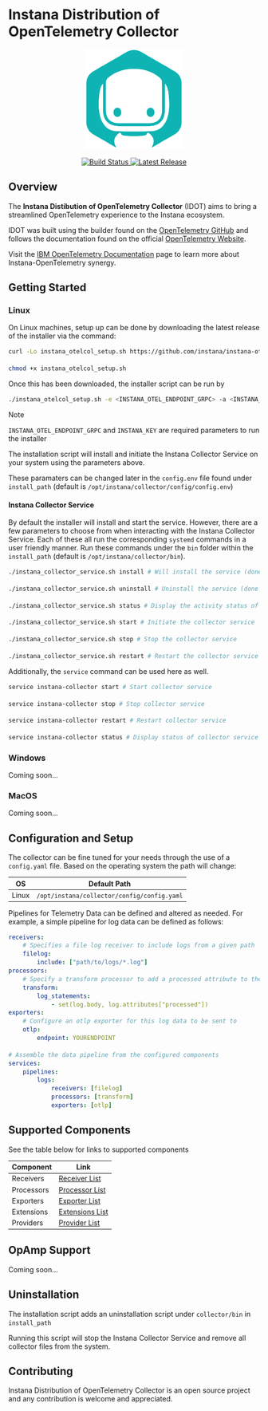 # Instana Distribution of OpenTelemetry Collector

<!-- Instana Logo -->
<a href="https://www.ibm.com/products/instana">
    <p align="center">
        <img src="docs/assets/instana-logo.png">
    </p>
</a>

<!-- Badges -->
<p align="center">
  <a href="https://github.com/instana/instana-otel-collector/actions/workflows/test_build.yaml">
    <img src="https://github.com/instana/instana-otel-collector/workflows/Run End to End Tests/badge.svg" alt="Build Status" />
  </a>
  <a href="https://github.com/instana/instana-otel-collector/releases/latest">
    <img src="https://img.shields.io/github/v/release/instana/instana-otel-collector.svg?style-for-the-badge&color=05b5b3" alt="Latest Release" />
  </a>
</p>

## Overview

The **Instana Distibution of OpenTelemetry Collector** (IDOT) aims to bring a streamlined OpenTelemetry experience to the Instana ecosystem.

IDOT was built using the builder found on the [OpenTelemetry GitHub](https://github.com/open-telemetry/opentelemetry-collector) and follows the documentation found on the official [OpenTelemetry Website](https://opentelemetry.io/).

Visit the [IBM OpenTelemetry Documentation](https://www.ibm.com/docs/en/instana-observability/current?topic=apis-opentelemetry) page to learn more about Instana-OpenTelemetry synergy.

## Getting Started

### Linux

On Linux machines, setup up can be done by downloading the latest release of the installer via the command:

```bash
curl -Lo instana_otelcol_setup.sh https://github.com/instana/instana-otel-collector/releases/latest/download/instana-collector-installer-latest.sh

chmod +x instana_otelcol_setup.sh
```

Once this has been downloaded, the installer script can be run by

```bash
./instana_otelcol_setup.sh -e <INSTANA_OTEL_ENDPOINT_GRPC> -a <INSTANA_KEY> [-H <INSTANA_OTEL_ENDPOINT_HTTP>] [<install_path>]
```

> [!NOTE] 
> `INSTANA_OTEL_ENDPOINT_GRPC` and `INSTANA_KEY` are required parameters to run the installer

The installation script will install and initiate the Instana Collector Service on your system using the parameters above.

These paramaters can be changed later in the `config.env` file found under `install_path` (default is `/opt/instana/collector/config/config.env`)

#### Instana Collector Service

By default the installer will install and start the service. However, there are a few parameters to choose from when interacting with the Instana Collector Service. Each of these all run the corresponding `systemd` commands in a user friendly manner. Run these commands under the `bin` folder within the `install_path` (default is `/opt/instana/collector/bin`).

```bash
./instana_collector_service.sh install # Will install the service (done automatically by installation script)

./instana_collector_service.sh uninstall # Uninstall the service (done automatically by uninstallation script)

./instana_collector_service.sh status # Display the activity status of the collector service

./instana_collector_service.sh start # Initiate the collector service

./instana_collector_service.sh stop # Stop the collector service

./instana_collector_service.sh restart # Restart the collector service
```

Additionally, the `service` command can be used here as well.

```bash
service instana-collector start # Start collector service

service instana-collector stop # Stop collector service

service instana-collector restart # Restart collector service

service instana-collector status # Display status of collector service
```

### Windows

Coming soon...

### MacOS

Coming soon...

## Configuration and Setup

The collector can be fine tuned for your needs through the use of a `config.yaml` file. Based on the operating system the path will change:

| OS      | Default Path                                 |
|---------|----------------------------------------------|
| Linux   | `/opt/instana/collector/config/config.yaml`  |


Pipelines for Telemetry Data can be defined and altered as needed. For example, a simple pipeline for log data can be defined as follows:

```yaml
receivers:
    # Specifies a file log receiver to include logs from a given path
    filelog:
        include: ["path/to/logs/*.log"]
processors:
    # Specify a transform processor to add a processed attribute to the log
    transform:
        log_statements:
            - set(log.body, log.attributes["processed"])
exporters:
    # Configure an otlp exporter for this log data to be sent to
    otlp:
        endpoint: YOURENDPOINT

# Assemble the data pipeline from the configured components
services:
    pipelines:
        logs:
            receivers: [filelog]
            processors: [transform]
            exporters: [otlp]
```

## Supported Components

See the table below for links to supported components

| Component     |  Link                                                                                                  |
|---------------|--------------------------------------------------------------------------------------------------------|
| Receivers     | [Receiver List](https://github.com/instana/instana-otel-collector/blob/readme/docs/receivers.md)       |
| Processors    | [Processor List](https://github.com/instana/instana-otel-collector/blob/readme/docs/processors.md)     |
| Exporters     | [Exporter List](https://github.com/instana/instana-otel-collector/blob/readme/docs/exporters.md)       |
| Extensions    | [Extensions List](https://github.com/instana/instana-otel-collector/blob/readme/docs/extensions.md)       |
| Providers     | [Provider List](https://github.com/instana/instana-otel-collector/blob/readme/docs/providers.md)       |

## OpAmp Support

Coming soon...

## Uninstallation

The installation script adds an uninstallation script under `collector/bin` in `install_path`

Running this script will stop the Instana Collector Service and remove all collector files from the system.

## Contributing

Instana Distribution of OpenTelemetry Collector is an open source project and any contribution is welcome and appreciated.